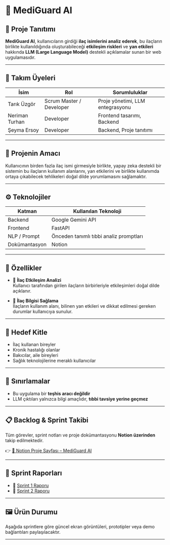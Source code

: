 # 💊 MediGuard AI

## 🧠 Proje Tanıtımı

**MediGuard AI**, kullanıcıların girdiği **ilaç isimlerini analiz ederek**, bu ilaçların birlikte kullanıldığında oluşturabileceği **etkileşim riskleri** ve **yan etkileri** hakkında **LLM (Large Language Model)** destekli açıklamalar sunan bir web uygulamasıdır.

---

## 👥 Takım Üyeleri

| İsim             | Rol                      | Sorumluluklar                        |
|------------------|--------------------------|--------------------------------------|
| Tarık Üzgör      | Scrum Master / Developer | Proje yönetimi, LLM entegrasyonu     |
| Neriman Turhan   | Developer                | Frontend tasarımı, Backend           |
| Şeyma Ersoy      | Developer                | Backend, Proje tanıtımı              |

---

## 🎯 Projenin Amacı

Kullanıcının birden fazla ilaç ismi girmesiyle birlikte, yapay zeka destekli bir sistemin bu ilaçların kullanım alanlarını, yan etkilerini ve birlikte kullanımda ortaya çıkabilecek tehlikeleri doğal dilde yorumlamasını sağlamaktır.

---

## ⚙️ Teknolojiler

| Katman         | Kullanılan Teknoloji                    |
|----------------|-----------------------------------------|
| Backend        | Google Gemini API                       |
| Frontend       | FastAPI                                 |
| NLP / Prompt   | Önceden tanımlı tıbbi analiz promptları |
| Dokümantasyon  | Notion                                  |

---

## 📌 Özellikler

- 🧾 **İlaç Etkileşim Analizi**  
  Kullanıcı tarafından girilen ilaçların birbirleriyle etkileşimleri doğal dilde açıklanır.

- 📖 **İlaç Bilgisi Sağlama**  
  İlaçların kullanım alanı, bilinen yan etkileri ve dikkat edilmesi gereken durumlar kullanıcıya sunulur.

---

## 👤 Hedef Kitle

- İlaç kullanan bireyler  
- Kronik hastalığı olanlar  
- Bakıcılar, aile bireyleri  
- Sağlık teknolojilerine meraklı kullanıcılar

---

## 🚧 Sınırlamalar

- Bu uygulama bir **teşhis aracı değildir**  
- LLM çıktıları yalnızca bilgi amaçlıdır, **tıbbi tavsiye yerine geçmez**

---

## 📋 Backlog & Sprint Takibi

Tüm görevler, sprint notları ve proje dokümantasyonu **Notion üzerinden** takip edilmektedir.

👉 [🔗 Notion Proje Sayfası – MediGuard AI](https://www.notion.so/229116d46c038018b913dc3f40e0b152?source=copy_link)

---

## 📁 Sprint Raporları

- 📄 [Sprint 1 Raporu](docs/Sprint1.md)
- 📄 [Sprint 2 Raporu](docs/Sprint2.md)

---

## 🖼️ Ürün Durumu

Aşağıda sprintlere göre güncel ekran görüntüleri, prototipler veya demo bağlantıları paylaşılacaktır.

---


